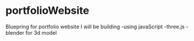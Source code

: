 # portfolioWebsite

Bluepring for portfolio website I will be building 
-using javaScript
-three.js
-blender for 3d model
